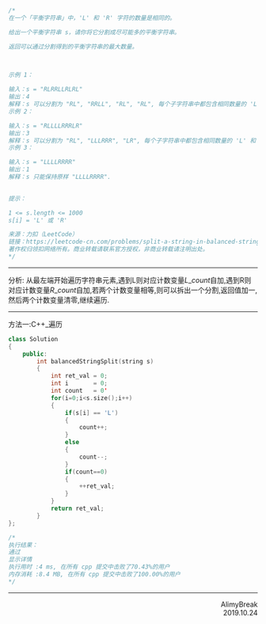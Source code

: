 ```C
/*
在一个「平衡字符串」中，'L' 和 'R' 字符的数量是相同的。

给出一个平衡字符串 s，请你将它分割成尽可能多的平衡字符串。

返回可以通过分割得到的平衡字符串的最大数量。

 

示例 1：

输入：s = "RLRRLLRLRL"
输出：4
解释：s 可以分割为 "RL", "RRLL", "RL", "RL", 每个子字符串中都包含相同数量的 'L' 和 'R'。
示例 2：

输入：s = "RLLLLRRRLR"
输出：3
解释：s 可以分割为 "RL", "LLLRRR", "LR", 每个子字符串中都包含相同数量的 'L' 和 'R'。
示例 3：

输入：s = "LLLLRRRR"
输出：1
解释：s 只能保持原样 "LLLLRRRR".
 

提示：

1 <= s.length <= 1000
s[i] = 'L' 或 'R'

来源：力扣（LeetCode）
链接：https://leetcode-cn.com/problems/split-a-string-in-balanced-strings
著作权归领扣网络所有。商业转载请联系官方授权，非商业转载请注明出处。
*/
```
***
分析:
从最左端开始遍历字符串元素,遇到L则对应计数变量$L\_count$自加,遇到R则对应计数变量$R\_count$自加,若两个计数变量相等,则可以拆出一个分割,返回值加一,然后两个计数变量清零,继续遍历.


***
方法一:C++_遍历
```C++
class Solution
{
    public:
        int balancedStringSplit(string s)
        {
            int ret_val = 0;
            int i       = 0;
            int count   = 0'
            for(i=0;i<s.size();i++)
            {
                if(s[i] == 'L')
                {
                    count++;
                }
                else
                {
                    count--;
                }
                if(count==0)
                {
                    ++ret_val;
                }
            }
            return ret_val;
        }
};

/*
执行结果：
通过
显示详情
执行用时 :4 ms, 在所有 cpp 提交中击败了70.43%的用户
内存消耗 :8.4 MB, 在所有 cpp 提交中击败了100.00%的用户
*/
```

***
<div align = right>
AlimyBreak 
</div>
<div align = right>
2019.10.24
</div>